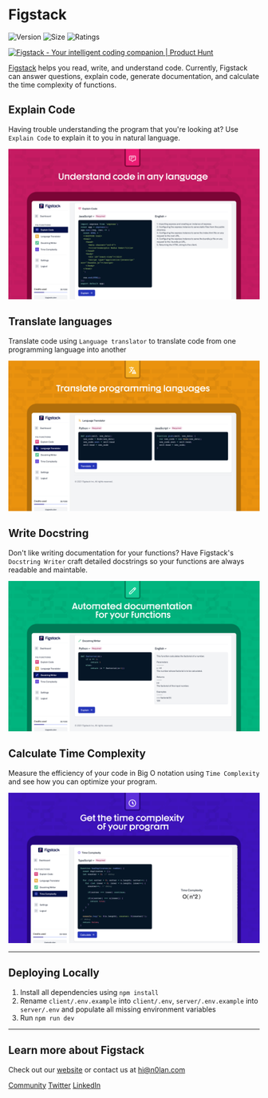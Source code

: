# Figstack

![Version](https://img.shields.io/visual-studio-marketplace/v/figstack.vsc) ![Size](https://img.shields.io/github/languages/code-size/figstack/vscode) ![Ratings](https://img.shields.io/visual-studio-marketplace/r/figstack.vsc)

<a href="https://www.producthunt.com/posts/figstack?utm_source=badge-top-post-badge&utm_medium=badge&utm_souce=badge-figstack" target="_blank"><img src="https://api.producthunt.com/widgets/embed-image/v1/top-post-badge.svg?post_id=309436&theme=light&period=daily" alt="Figstack - Your&#0032;intelligent&#0032;coding&#0032;companion | Product Hunt" style="width: 200px;" width="200" /></a>

[Figstack](https://n0lan.com) helps you read, write, and understand code. Currently, Figstack can answer questions, explain code, generate documentation, and calculate the time complexity of functions.

## Explain Code

Having trouble understanding the program that you're looking at? Use `Explain Code` to explain it to you in natural language.

![Explain Code](/images/explain.png)

## Translate languages

Translate code using `Language translator` to translate code from one programming language into another

![Translate Code](/images/translate.png)

## Write Docstring

Don't like writing documentation for your functions? Have Figstack's `Docstring Writer` craft detailed docstrings so your functions are always readable and maintable.

![Write Docstring](/images/docstring.png)

## Calculate Time Complexity

Measure the efficiency of your code in Big O notation using `Time Complexity` and see how you can optimize your program.

![Time Complexity](/images/complexity.png)

---

## Deploying Locally

1. Install all dependencies using `npm install`
2. Rename `client/.env.example` into `client/.env`, `server/.env.example` into `server/.env` and populate all missing environment variables
3. Run `npm run dev`

---

## Learn more about Figstack

Check out our [website](https://n0lan.com) or contact us at [hi@n0lan.com](mailto:hi@n0lan.com)

[Community](https://discord.gg/AadQyUaMaq)
[Twitter](https://twitter.com/n0lan)
[LinkedIn](https://www.linkedin.com/company/mintsearch)
